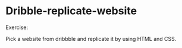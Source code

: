 # Dribble-replicate-website

Exercise:

Pick a website from dribbble and replicate it by using HTML and CSS.
